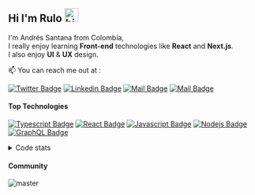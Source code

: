 ## Hi I'm Rulo <img src="https://user-images.githubusercontent.com/1303154/88677602-1635ba80-d120-11ea-84d8-d263ba5fc3c0.gif" width="28px" alt="hi">

I'm Andrés Santana from Colombia,
<br />
I really enjoy learning **Front-end** technologies like **React** and **Next.js**.
<br />
I also enjoy **UI** & **UX** design.


:mailbox: You can reach me out at :

[![Twitter Badge](https://img.shields.io/badge/-@rulo_code-1ca0f1?style=flat&labelColor=1ca0f1&logo=twitter&logoColor=white&link=https://twitter.com/rulo_code)](https://twitter.com/rulo_code) [![Linkedin Badge](https://img.shields.io/badge/-rulocode-0e76a8?style=flat&labelColor=0e76a8&logo=linkedin&logoColor=white)](https://www.linkedin.com/in/rulocode/) [![Mail Badge](https://img.shields.io/badge/-@rulocode-e84393?style=flat&labelColor=e84393&logo=instagram&logoColor=white)](https://www.instagram.com/rulocode/) [![Mail Badge](https://img.shields.io/badge/-andres@rulocode.com-c0392b?style=flat&labelColor=c0392b&logo=gmail&logoColor=white)](andres@rulocode.com)



#### Top Technologies

<!-- TODO: Make technologies links takes you to repositories -->
[![Typescript Badge](https://img.shields.io/badge/-Typescript-007acc?style=for-the-badge&labelColor=black&logo=typescript&logoColor=007acc)](#) [![React Badge](https://img.shields.io/badge/-React-61DBFB?style=for-the-badge&labelColor=black&logo=react&logoColor=61DBFB)](#) [![Javascript Badge](https://img.shields.io/badge/-Javascript-F0DB4F?style=for-the-badge&labelColor=black&logo=javascript&logoColor=F0DB4F)](#) [![Nodejs Badge](https://img.shields.io/badge/-Nodejs-3C873A?style=for-the-badge&labelColor=black&logo=node.js&logoColor=3C873A)](#) [![GraphQL Badge](https://img.shields.io/badge/-GraphQl-e535ab?style=for-the-badge&labelColor=black&logo=node.js&logoColor=e535ab)](#)
 
 <details>
<summary>
  Code stats
</summary>


#### ⏳Weekly development breakdown

<!--START_SECTION:waka-->

```text
From: 25 October 2022 - To: 01 November 2022

TypeScript   4 hrs 18 mins   ⣿⣿⣿⣿⣿⣿⣿⣿⣿⣿⣿⣿⣿⣿⣿⣿⣿⣿⣿⣿⣿⣿⣀⣀⣀   87.88 %
SCSS         24 mins         ⣿⣿⣄⣀⣀⣀⣀⣀⣀⣀⣀⣀⣀⣀⣀⣀⣀⣀⣀⣀⣀⣀⣀⣀⣀   08.39 %
JSON         5 mins          ⣦⣀⣀⣀⣀⣀⣀⣀⣀⣀⣀⣀⣀⣀⣀⣀⣀⣀⣀⣀⣀⣀⣀⣀⣀   02.00 %
Markdown     5 mins          ⣦⣀⣀⣀⣀⣀⣀⣀⣀⣀⣀⣀⣀⣀⣀⣀⣀⣀⣀⣀⣀⣀⣀⣀⣀   01.73 %
```

<!--END_SECTION:waka-->

#### Github Stats

![Ipenywis's github stats](https://github-readme-stats.vercel.app/api?username=rulocode&count_private=true&theme=tokyonight&hide=contribs,prs)

</details>


[reactplaylist]: https://www.youtube.com/watch?v=KxXXEL-k47Y&list=PLvXDmnBbOF7RnYiZvDwl2Pzcs2kfi10wd
[vscodetutorial]: https://www.youtube.com/watch?v=Bkie2ai8qeE&t=8s
[htmltutorial]: https://www.youtube.com/watch?v=VK6MXVxOsws&t=27s
[javascripttutorial]: https://www.youtube.com/watch?v=D-LHKvmX37E 


#### Community
![master](https://user-images.githubusercontent.com/48034545/134591031-0e4c89a1-7be8-420b-a549-d47711e796d9.png)




